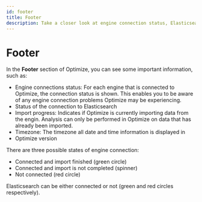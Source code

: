 ```yaml
---
id: footer
title: Footer
description: Take a closer look at engine connection status, Elasticsearch connection, import progress, and more.
---
```


# Footer

In the **Footer** section of Optimize, you can see some important information, such as:

- Engine connections status: For each engine that is connected to Optimize, the connection status is shown. This enables you to be aware of any engine connection problems Optimize may be experiencing.
- Status of the connection to Elasticsearch
- Import progress: Indicates if Optimize is currently importing data from the engin. Analysis can only be performed in Optimize on data that has already been imported.
- Timezone: The timezone all date and time information is displayed in
- Optimize version

There are three possible states of engine connection:

- Connected and import finished (green circle)
- Connected and import is not completed (spinner)
- Not connected (red circle)

Elasticsearch can be either connected or not (green and red circles respectively).